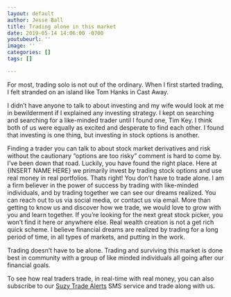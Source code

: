 ```yaml
---
layout: default
author: Jesse Ball
title: Trading alone in this market
date: 2019-05-14 14:06:00 -0700
youtubeurl: ''
image: ''
categories: []
tags: []

---
```

For most, trading solo is not out of the ordinary. When I first started trading, I felt stranded on an island like Tom Hanks in Cast Away.

I didn’t have anyone to talk to about investing and my wife would look at me in bewilderment if I explained any investing strategy. I kept on searching and searching for a like-minded trader until I found one, Tim Key. I think both of us were equally as excited and desperate to find each other. I found that investing is one thing, but investing in stock options is another.

Finding a trader you can talk to about stock market derivatives and risk without the cautionary “options are too risky” comment is hard to come by. I’ve been down that road. Luckily, you have found the right place. Here at {INSERT NAME HERE} we primarily invest by trading stock options and use real money in real portfolios. Thats right! You don’t have to trade alone. I am a firm believer in the power of success by trading with like-minded individuals, and by trading together we can see our dreams realized. You can reach out to us via social media, or contact us via email. More than getting to know us and discover how we trade, we would love to grow with you and learn together. If you’re looking for the next great stock picker, you won’t find it here or anywhere else. Real wealth creation is not a get rich quick scheme. I believe financial dreams are realized by trading for a long period of time, in all types of markets, and putting in the work.

Trading doesn’t have to be alone. Trading and surviving this market is done best in community with a group of like minded individuals all going after our financial goals.

To see how real traders trade, in real-time with real money, you can also subscribe to our [Suzy Trade Alerts](https://www.optionlegacy.com/suzyalerts "Suzy Trade Alerts") SMS service and trade along with us.